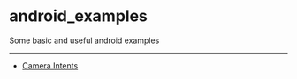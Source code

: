 # android_examples
Some basic and useful android examples

---------------------------------------
- [Camera Intents](https://github.com/george-sp/android_examples/tree/master/camera_intents_example)
